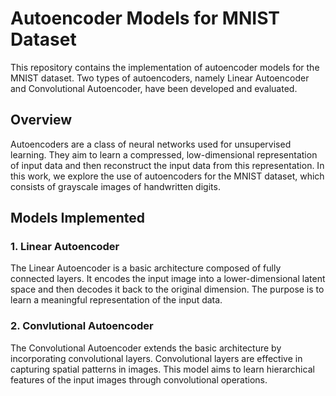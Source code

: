 # Autoencoder Models for MNIST Dataset

This repository contains the implementation of autoencoder models for the MNIST dataset. Two types of autoencoders, namely Linear Autoencoder and Convolutional Autoencoder, have been developed and evaluated.

## Overview

Autoencoders are a class of neural networks used for unsupervised learning. They aim to learn a compressed, low-dimensional representation of input data and then reconstruct the input data from this representation. In this work, we explore the use of autoencoders for the MNIST dataset, which consists of grayscale images of handwritten digits.

## Models Implemented

### 1. Linear Autoencoder

The Linear Autoencoder is a basic architecture composed of fully connected layers. It encodes the input image into a lower-dimensional latent space and then decodes it back to the original dimension. The purpose is to learn a meaningful representation of the input data.
### 2. Convlutional Autoencoder
The Convolutional Autoencoder extends the basic architecture by incorporating convolutional layers. Convolutional layers are effective in capturing spatial patterns in images. This model aims to learn hierarchical features of the input images through convolutional operations.
